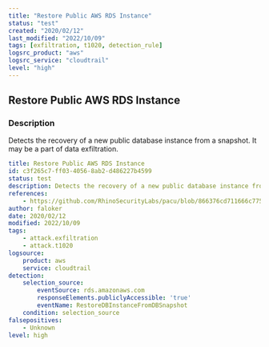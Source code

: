 ```yaml
---
title: "Restore Public AWS RDS Instance"
status: "test"
created: "2020/02/12"
last_modified: "2022/10/09"
tags: [exfiltration, t1020, detection_rule]
logsrc_product: "aws"
logsrc_service: "cloudtrail"
level: "high"
---
```


## Restore Public AWS RDS Instance

### Description

Detects the recovery of a new public database instance from a snapshot. It may be a part of data exfiltration.

```yml
title: Restore Public AWS RDS Instance
id: c3f265c7-ff03-4056-8ab2-d486227b4599
status: test
description: Detects the recovery of a new public database instance from a snapshot. It may be a part of data exfiltration.
references:
    - https://github.com/RhinoSecurityLabs/pacu/blob/866376cd711666c775bbfcde0524c817f2c5b181/pacu/modules/rds__explore_snapshots/main.py
author: faloker
date: 2020/02/12
modified: 2022/10/09
tags:
    - attack.exfiltration
    - attack.t1020
logsource:
    product: aws
    service: cloudtrail
detection:
    selection_source:
        eventSource: rds.amazonaws.com
        responseElements.publiclyAccessible: 'true'
        eventName: RestoreDBInstanceFromDBSnapshot
    condition: selection_source
falsepositives:
    - Unknown
level: high

```
